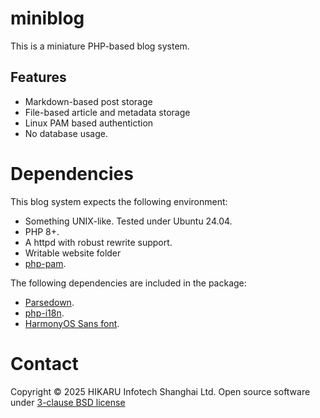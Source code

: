 # miniblog

This is a miniature PHP-based blog system.

## Features

* Markdown-based post storage
* File-based article and metadata storage
* Linux PAM based authentiction
* No database usage.

# Dependencies

This blog system expects the following environment:

* Something UNIX-like. Tested under Ubuntu 24.04.
* PHP 8+.
* A httpd with robust rewrite support.
* Writable website folder
* [php-pam](https://github.com/amishmm/php-pam).

The following dependencies are included in the package:

* [Parsedown](https://github.com/erusev/parsedown).
* [php-i18n](https://github.com/Philipp15b/php-i18n).
* [HarmonyOS Sans font](https://developer.huawei.com/consumer/cn/design/resource-V1/).

# Contact

Copyright &copy; 2025 HIKARU Infotech Shanghai Ltd. Open source software under
[3-clause BSD license](LICENSE.md)
